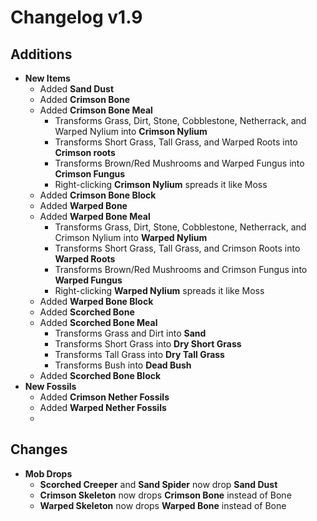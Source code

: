 # Changelog v1.9

## Additions
- **New Items**
  - Added **Sand Dust**
  - Added **Crimson Bone**
  - Added **Crimson Bone Meal**
    - Transforms Grass, Dirt, Stone, Cobblestone, Netherrack, and Warped Nylium into **Crimson Nylium**
    - Transforms Short Grass, Tall Grass, and Warped Roots into **Crimson roots**
    - Transforms Brown/Red Mushrooms and Warped Fungus into **Crimson Fungus**
    - Right-clicking **Crimson Nylium** spreads it like Moss
  - Added **Crimson Bone Block**
  - Added **Warped Bone**
  - Added **Warped Bone Meal**
    - Transforms Grass, Dirt, Stone, Cobblestone, Netherrack, and Crimson Nylium into **Warped Nylium**
    - Transforms Short Grass, Tall Grass, and Crimson Roots into **Warped Roots**
    - Transforms Brown/Red Mushrooms and Crimson Fungus into **Warped Fungus**
    - Right-clicking **Warped Nylium** spreads it like Moss
  - Added **Warped Bone Block**
  - Added **Scorched Bone**
  - Added **Scorched Bone Meal**
    - Transforms Grass and Dirt into **Sand**
    - Transforms Short Grass into **Dry Short Grass**
    - Transforms Tall Grass into **Dry Tall Grass**
    - Transforms Bush into **Dead Bush**
  - Added **Scorched Bone Block**
- **New Fossils**
  - Added **Crimson Nether Fossils**
  - Added **Warped Nether Fossils**
  - 
## Changes
- **Mob Drops**
  - **Scorched Creeper** and **Sand Spider** now drop **Sand Dust**
  - **Crimson Skeleton** now drops **Crimson Bone** instead of Bone
  - **Warped Skeleton** now drops **Warped Bone** instead of Bone
